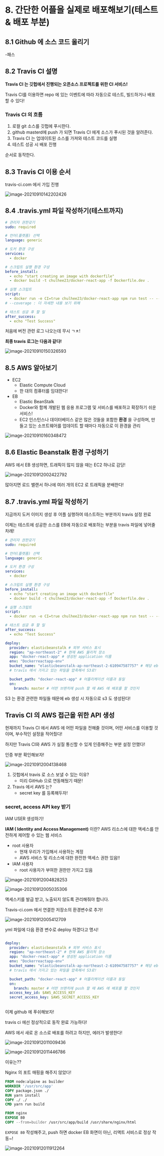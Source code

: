 # 8. 간단한 어플을 실제로 배포해보기(테스트 & 배포 부분)



## 8.1 Github 에 소스 코드 올리기

-패스



## 8.2 Travis CI 설명

**Travis CI 는 깃헙에서 진행되는 오픈소스 프로젝트를 위한 CI 서비스!**

Travis CI를 이용하면 repo 에 있는 이벤트에 따라 자동으로 테스트, 빌드하거나 배포할 수 있다!



### Travis CI 의 흐름

1. 로컬 git 소스를 깃헙에 푸시한다.
2. github masterd에 push 가 되면 Travis CI 에게 소스가 푸시된 것을 알려준다.
3. Travis CI 는 업데이트된 소스를 가져와 테스트 코드를 실행
4. 테스트 성공 시 배포 진행

순서로 동작한다.



## 8.3 Travis CI 이용 순서

travis-ci.com 에서 가입 진행

![image-20210910142202426](../images/08_travis_ci_flow.png)





## 8.4 .travis.yml 파일 작성하기(테스트까지)

```yml
# 관리자 권한갖기
sudo: required

# 언어(플랫폼) 선택
language: generic

# 도커 환경 구성
services:
  - docker

# 스크립트 실행 환경 구성
before_install:
  - echo "start creating an image with dockerfile"
  - docker build -t chulhee23/docker-react-app -f Dockerfile.dev .

# 실행 스크립트
script:
  - docker run -e CI=true chulhee23/docker-react-app npm run test -- --coverage
# --coverage : 더 자세한 내용 보기 위해

# 테스트 성공 후 할 일
after_success:
  - echo "Test Success"
```

처음에 버전 관련 로그 나오는데 무시 ㄱㅊ!



**최종 travis 로그는 다음과 같다!**

![image-20210910150326593](../images/08_travis_result.png)





## 8.5 AWS 알아보기

- EC2
  - Elastic Compute Cloud
  - 한 대의 컴퓨터를 임대한다!
- EB
  - Elastic BeanStalk
  - Docker와 함께 개발된 웹 응용 프로그램 및 서비스를 배포하고 확장하기 쉬운 서비스!
  - EC2 인스턴스나 데이터베이스 같은 많은 것들을 포함한 **환경** 을 구성하며,
    만들고 있는 소프트웨어를 업데이트 할 때마다 자동으로 이 환경을 관리

![image-20210910160348472](../images/08_eb.png)



## 8.6 Elastic Beanstalk 환경 구성하기

AWS 에서 EB 생성하면,
트래픽이 많지 않을 때는 EC2 하나로 감당!

![image-20210912002422792](../images/08_eb_env.png)

많아지면 로드 밸랜서 하나에 여러 개의 EC2 로 트래픽을 분배한다!



## 8.7 .travis.yml 파일 작성하기

지금까지 도커 이미지 생성 후 어플 실행하여 테스트하는 부분까지 travis 설정 완료

이제는 테스트에 성공한 소스를 EB에 자동으로 배포하는 부분을 travis 파일에 넣어줄 차례!

```yml
# 관리자 권한갖기
sudo: required

# 언어(플랫폼) 선택
language: generic

# 도커 환경 구성
services:
  - docker

# 스크립트 실행 환경 구성
before_install:
  - echo "start creating an image with dockerfile"
  - docker build -t chulhee23/docker-react-app -f Dockerfile.dev .

# 실행 스크립트
script:
  - docker run -e CI=true chulhee23/docker-react-app npm run test -- --coverage

# 테스트 성공 후 할 일
after_success:
  - echo "Test Success"

deploy:
  provider: elasticbeanstalk # 외부 서비스 표시
  region: "ap-northeast-2" # 현재 AWS 물리적 장소
  app: "docker-react-app" # 생성된 application 이름
  env: "Dockerreactapp-env"
  bucket_name: "elasticbeanstalk-ap-northeast-2-610947587757" # 해당 eb 위한 s3 버킷 이름
  # travis 에서 가지고 있는 파일을 압축해서 S3로!

  bucket_path: "docker-react-app" # 어플리케이션 이름과 동일
  on:
    branch: master # 어떤 브랜치에 push 할 때 AWS 에 배포를 할 것인지

```

S3 는 환경 관련한 파일들 때문에 eb 생성 시 자동으로 s3 도 생성된다!





## Travis CI 의 AWS 접근을 위한 API 생성

현재까지 Travis CI 에서 AWS 에 어떤 파일을 전해줄 것이며,
어떤 서비스를 이용할 것이며,
부수적인 설정을 적어줬다!

하지만 Travis CI와 AWS 가 실질 통신할 수 있게 인증해주는 부분 설정 안했다!

인증 부분 확인해보자!

![image-20210912004138468](../images/08_travis_aws_permission.png)

1. 깃헙에서 travis 로 소스 보낼 수 있는 이유?
   - 미리 GitHub 으로 연동해뒀기 때문!
2. Travis 에서 AWS 는?
   - secret key 를 등록해두자!

### secret, access API key 받기

IAM USER 생성하기!

**IAM ( Identity and Access Management)** 이란?
AWS 리소스에 대한 액세스를 안전하게 제어할 수 있는 웹 서비스

- root 사용자
  - 현재 우리가 가입해서 사용하는 계정
  - AWS 서비스 및 리소스에 대한 완전한 액세스 권한 있음!!
- IAM 사용자
  - root 사용자가 부여한 권한만 가지고 있음

![image-20210912004828253](../images/08_iam_01.png)

![image-20210912005035306](../images/08_aws_iam_02.png)

액세스키를 발급 받고, 노출되지 않도록 관리해줘야 합니다.

Travis-ci.com 에서 연결한 저장소의 환경변수로 추가!

![image-20210912005412709](../images/08_iam_travis.png)

yml 파일에 다음 환경 변수로 deploy 하겠다고 명시!

```yml

deploy:
  provider: elasticbeanstalk # 외부 서비스 표시
  region: "ap-northeast-2" # 현재 AWS 물리적 장소
  app: "docker-react-app" # 생성된 application 이름
  env: "Dockerreactapp-env"
  bucket_name: "elasticbeanstalk-ap-northeast-2-610947587757" # 해당 eb 위한 s3 버킷 이름
  # travis 에서 가지고 있는 파일을 압축해서 S3로!

  bucket_path: "docker-react-app" # 어플리케이션 이름과 동일
  on:
    branch: master # 어떤 브랜치에 push 할 때 AWS 에 배포를 할 것인지
  access_key_id: $AWS_ACCESS_KEY
  secret_access_key: $AWS_SECRET_ACCESS_KEY
  
```

이제 github 에 푸쉬해보자!

travis ci 에선 정상적으로 동작 완료 가능하다!

AWS 에서 새로 온 소스로 배포를 하려고 하지만, 에러가 발생한다!

![image-20210912011009436](../images/aws_deploy_log.png)

![image-20210912011446786](../images/eb_docker_intro.png)



이유는??

Nginx 의 포트 매핑을 해주지 않았다!

```dockerfile
FROM node:alpine as builder
WORKDIR '/usr/src/app'
COPY package.json ./
RUN yarn install
COPY ./ ./
CMD yarn run build

FROM nginx
EXPOSE 80
COPY --from=builder /usr/src/app/build /usr/share/nginx/html
```

`EXPOSE 80` 작성해주고, push 하면 docker EB 화면이 아닌, 리액트 서비스로 정상 작동~!

![image-20210912011912264](../images/08_react.png)

